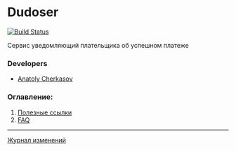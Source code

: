 # Dudoser

[![Build Status](http://ci.rbkmoney.com/buildStatus/icon?job=rbkmoney_private/dodoser/master)](http://ci.rbkmoney.com/job/rbkmoney_private/job/dodoser/job/master/)

Сервис уведомляющий плательщика об успешном платеже


### Developers

- [Anatoly Cherkasov](https://github.com/avcherkasov)


### Оглавление:

1. [Полезные ссылки](docs/useful_links.md)
1. [FAQ](docs/faq.md)


---
[Журнал изменений](CHANGELOG.md)
